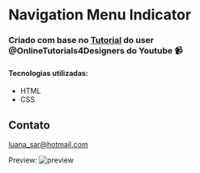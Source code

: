 # Navigation Menu Indicator

### Criado com base no [Tutorial](https://www.youtube.com/watch?v=ArTVfdHOB-M&ab_channel=OnlineTutorials) do user @OnlineTutorials4Designers do Youtube 📹

#### Tecnologias utilizadas:
- HTML
- CSS

## Contato

luana_sar@hotmail.com

Preview:
![preview](https://user-images.githubusercontent.com/57449112/201172355-384f07fe-aa7b-48c7-8e25-22ed3d1454f3.png)
